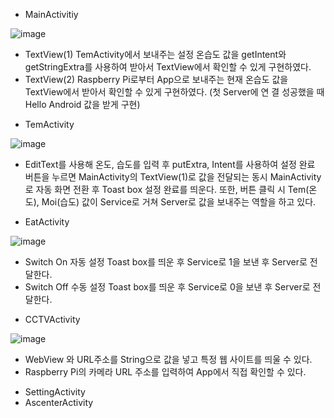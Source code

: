 + MainActivitiy

![image](https://user-images.githubusercontent.com/88314920/145772765-365d476a-360a-4091-913a-9f5fd288905e.png)

  * TextView(1)
    TemActivity에서 보내주는 설정 온습도 값을 getIntent와 getStringExtra를 사용하여 받아서 TextView에서 확인할 수 있게      구현하였다.
  * TextView(2)
    Raspberry Pi로부터 App으로 보내주는 현재 온습도 값을 TextView에서 받아서 확인할 수 있게 구현하였다. (첫 Server에 연    결 성공했을 때 Hello Android 값을 받게 구현)
+ TemActivity

![image](https://user-images.githubusercontent.com/88314920/145772850-3112cbfd-edc2-4db3-b859-09cd0d9e7339.png)

  * EditText를 사용해 온도, 습도를 입력 후 putExtra, Intent를 사용하여 설정 완료 버튼을 누르면 MainActivity의               TextView(1)로 값을 전달되는 동시 MainActivity로 자동 화면 전환 후 Toast box 설정 완료를 띄운다. 또한, 버튼 클릭 시       Tem(온도), Moi(습도) 값이 Service로 거쳐 Server로 값을 보내주는 역할을 하고 있다.
+ EatActivity

![image](https://user-images.githubusercontent.com/88314920/145772878-8cfe7b4a-6f4e-4b2b-8a31-c10ffe0fce08.png)

  * Switch On
    자동 설정 Toast box를 띄운 후 Service로 1을 보낸 후 Server로 전달한다.
  * Switch Off
    수동 설정 Toast box를 띄운 후 Service로 0을 보낸 후 Server로 전달한다.
+ CCTVActivity

![image](https://user-images.githubusercontent.com/88314920/145772950-5efc2763-3981-4bfc-8fa6-34e9bbfe59c8.png)

  * WebView 와 URL주소를 String으로 값을 넣고 특정 웹 사이트를 띄울 수 있다.
  * Raspberry Pi의 카메라 URL 주소를 입력하여 App에서 직접 확인할 수 있다.
+ SettingActivity
+ AscenterActivity
